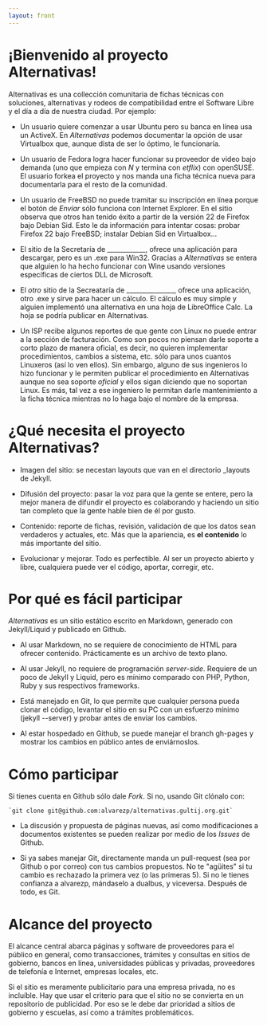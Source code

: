 ```yaml
---
layout: front
---
```

¡Bienvenido al proyecto Alternativas!
=====================================

Alternativas es una collección comunitaria de fichas técnicas con soluciones, alternativas y rodeos de compatibilidad entre el Software Libre y el día a día de nuestra ciudad. Por ejemplo:

* Un usuario quiere comenzar a usar Ubuntu pero su banca en línea usa un ActiveX. En *Alternativas* podemos documentar la opción de usar Virtualbox que, aunque dista de ser lo óptimo, le funcionaría.

* Un usuario de Fedora logra hacer funcionar su proveedor de video bajo demanda (uno que empieza con *N* y termina con *etflix*) con openSUSE. El usuario forkea el proyecto y nos manda una ficha técnica nueva para documentarla para el resto de la comunidad.

* Un usuario de FreeBSD no puede tramitar su inscripción en línea porque el botón de *Enviar* sólo funciona con Internet Explorer. En el sitio observa que otros han tenido éxito a partir de la versión 22 de Firefox bajo Debian Sid. Esto le da información para intentar cosas: probar Firefox 22 bajo FreeBSD; instalar Debian Sid en Virtualbox...

* El sitio de la Secretaría de ____________, ofrece una aplicación para descargar, pero es un .exe para Win32. Gracias a *Alternativas* se entera que alguien lo ha hecho funcionar con Wine usando versiones específicas de ciertos DLL de Microsoft.

* El *otro* sitio de la Secreataría de _______________, ofrece una aplicación, otro .exe y sirve para hacer un cálculo. El cálculo es muy simple y alguien implementó una alternativa en una hoja de LibreOffice Calc. La hoja se podría publicar en Alternativas.

* Un ISP recibe algunos reportes de que gente con Linux no puede entrar a la sección de facturación. Como son pocos no piensan darle soporte a corto plazo de manera oficial, es decir, no quieren implementar procedimientos, cambios a sistema, etc. sólo para unos cuantos Linuxeros (así lo ven ellos). Sin embargo, alguno de sus ingenieros lo hizo funcionar y le permiten publicar el procedimiento en Alternativas aunque no sea soporte *oficial* y ellos sigan diciendo que no soportan Linux. Es más, tal vez a ese ingeniero le permitan darle mantenimiento a la ficha técnica mientras no lo haga bajo el nombre de la empresa.

¿Qué necesita el proyecto Alternativas?
=======================================

* Imagen del sitio: se necestan layouts que van en el directorio _layouts de Jekyll.

* Difusión del proyecto: pasar la voz para que la gente se entere, pero la mejor manera de difundir el proyecto es colaborando y haciendo un sitio tan completo que la gente hable bien de él por gusto.

* Contenido: reporte de fichas, revisión, validación de que los datos sean verdaderos y actuales, etc. Más que la apariencia, es **el contenido** lo más importante del sitio.

* Evolucionar y mejorar. Todo es perfectible. Al ser un proyecto abierto y libre, cualquiera puede ver el código, aportar, corregir, etc.

Por qué es fácil participar
===========================

*Alternativas* es un sitio estático escrito en Markdown, generado con Jekyll/Liquid y publicado en Github.

* Al usar Markdown, no se requiere de conocimiento de HTML para ofrecer contenido. Prácticamente es un archivo de texto plano.

* Al usar Jekyll, no requiere de programación *server-side*. Requiere de un poco de Jekyll y Liquid, pero es mínimo comparado con PHP, Python, Ruby y sus respectivos frameworks.

* Está manejado en Git, lo que permite que cualquier persona pueda clonar el código, levantar el sitio en su PC con un esfuerzo mínimo (jekyll --server) y probar antes de enviar los cambios.

* Al estar hospedado en Github, se puede manejar el branch gh-pages y mostrar los cambios en público antes de enviárnoslos.

Cómo participar
===============

Si tienes cuenta en Github sólo dale *Fork*. Si no, usando Git clónalo con:

	`git clone git@github.com:alvarezp/alternativas.gultij.org.git`

* La discusión y propuesta de páginas nuevas, así como modificaciones a documentos existentes se pueden realizar por medio de los *Issues* de Github.

* Si ya sabes manejar Git, directamente manda un pull-request (sea por Github o por correo) con tus cambios propuestos. No te "agüites" si tu cambio es rechazado la primera vez (o las primeras 5). Si no le tienes confianza a alvarezp, mándaselo a dualbus, y viceversa. Después de todo, es Git.

Alcance del proyecto
====================

El alcance central abarca páginas y software de proveedores para el público en general, como transacciones, trámites y consultas en sitios de gobierno, bancos en línea, universidades públicas y privadas, proveedores de telefonía e Internet, empresas locales, etc.

Si el sitio es meramente publicitario para una empresa privada, no es incluíble. Hay que usar el criterio para que el sitio no se convierta en un repositorio de publicidad. Por eso se le debe dar prioridad a sitios de gobierno y escuelas, así como a trámites problemáticos.
